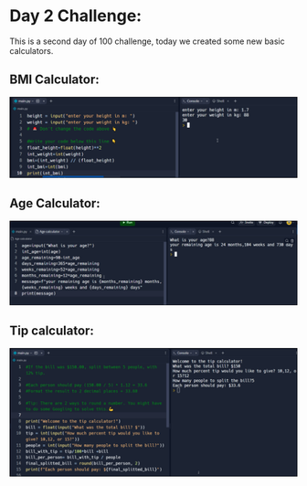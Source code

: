 # Day 2 Challenge:
This is a second day of 100 challenge, today we created some new basic calculators.
##  BMI Calculator:

![Print](./Images/Day_2/Day2-BMI_Calculator.png)

## Age Calculator:

![Print](./Images/Day_2/Day2_Age_Calculator.png)

 ## Tip calculator:

![Print](./Images/Day_2/Day2_Tip_calculator.png)
 